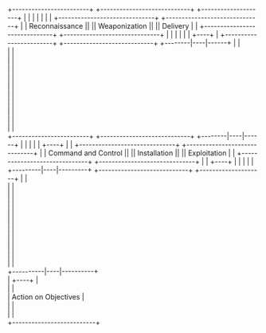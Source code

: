 
 +------------------------+                            +----------------------------+                            +--------------------+
 |                        |                            |                            |                            |                    |
 |                       +------------------------------+                          +------------------------------+                   |
 |   Reconnaissance      ||                            ||      Weaponization       ||                            ||     Delivery      |
 |                       +------------------------------+                          +------------------------------+                   |
 |                        |                            |                            |                            |        +----+      |
 +------------------------+                            +----------------------------+                            +--------|----|------+
                                                                                                                          |    |       
                                                                                                                          |    |       
                                                                                                                          |    |       
                                                                                                                          |    |       
                                                                                                                          |    |       
                                                                                                                          |    |       
                                                                                                                          |    |       
                                                                                                                          |    |       
                                                                                                                          |    |       
                                                                                                                          |    |       
                                                                                                                          |    |       
 +------------------------+                            +----------------------------+                            +--------|----|------+
 |                        |                            |                            |                            |        +----+      |
 |                       +------------------------------+                          +------------------------------+                   |
 |  Command and Control  ||                            ||       Installation       ||                            ||   Exploitation    |
 |                       +------------------------------+                          +------------------------------+                   |
 |         +----+         |                            |                            |                            |                    |
 +---------|----|---------+                            +----------------------------+                            +--------------------+
           |    |                                                                                                                      
           |    |                                                                                                                      
           |    |                                                                                                                      
           |    |                                                                                                                      
           |    |                                                                                                                      
           |    |                                                                                                                      
           |    |                                                                                                                      
           |    |                                                                                                                      
           |    |                                                                                                                      
           |    |                                                                                                                      
           |    |                                                                                                                      
+----------|----|----------+                                                                                                           
|          +----+          |                                                                                                           
|                          |                                                                                                           
|    Action on Objectives  |                                                                                                           
|                          |                                                                                                           
|                          |                                                                                                           
+--------------------------+                                                                                                           